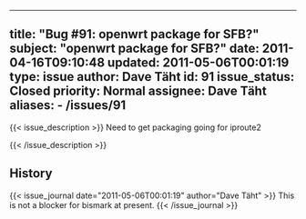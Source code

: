 
---
title: "Bug #91: openwrt package for SFB?"
subject: "openwrt package for SFB?"
date: 2011-04-16T09:10:48
updated: 2011-05-06T00:01:19
type: issue
author: Dave Täht
id: 91
issue_status: Closed
priority: Normal
assignee: Dave Täht
aliases:
    - /issues/91
---

{{< issue_description >}}
Need to get packaging going for iproute2


{{< /issue_description >}}

## History
{{< issue_journal date="2011-05-06T00:01:19" author="Dave Täht" >}}
This is not a blocker for bismark at present.
{{< /issue_journal >}}

